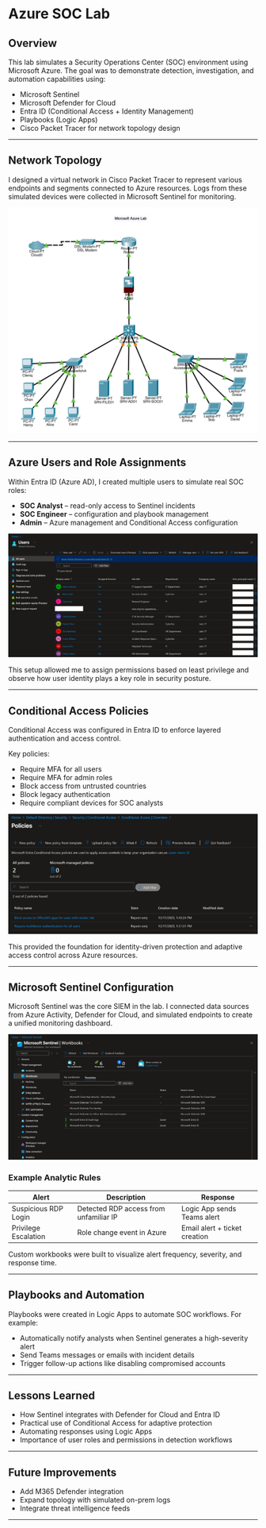 # Azure SOC Lab

## Overview
This lab simulates a Security Operations Center (SOC) environment using Microsoft Azure.
The goal was to demonstrate detection, investigation, and automation capabilities using:

- Microsoft Sentinel  
- Microsoft Defender for Cloud  
- Entra ID (Conditional Access + Identity Management)  
- Playbooks (Logic Apps)  
- Cisco Packet Tracer for network topology design  

---

## Network Topology
I designed a virtual network in Cisco Packet Tracer to represent various endpoints and segments connected to Azure resources. Logs from these simulated devices were collected in Microsoft Sentinel for monitoring.

![Network Topology](./topology/azure-lab-topology.png)

---

## Azure Users and Role Assignments
Within Entra ID (Azure AD), I created multiple users to simulate real SOC roles:
- **SOC Analyst** – read-only access to Sentinel incidents  
- **SOC Engineer** – configuration and playbook management  
- **Admin** – Azure management and Conditional Access configuration  

![Azure Users Overview](./configs/azure-users.png)

This setup allowed me to assign permissions based on least privilege and observe how user identity plays a key role in security posture.

---

## Conditional Access Policies
Conditional Access was configured in Entra ID to enforce layered authentication and access control.

Key policies:
- Require MFA for all users  
- Require MFA for admin roles  
- Block access from untrusted countries  
- Block legacy authentication  
- Require compliant devices for SOC analysts  

![Conditional Access Policies](./configs/conditional-access.png)

This provided the foundation for identity-driven protection and adaptive access control across Azure resources.

---

## Microsoft Sentinel Configuration
Microsoft Sentinel was the core SIEM in the lab. I connected data sources from Azure Activity, Defender for Cloud, and simulated endpoints to create a unified monitoring dashboard.

![Sentinel Workbook](./configs/sentinel-workbook.png)

### Example Analytic Rules
| Alert | Description | Response |
|--------|--------------|----------|
| Suspicious RDP Login | Detected RDP access from unfamiliar IP | Logic App sends Teams alert |
| Privilege Escalation | Role change event in Azure | Email alert + ticket creation |

Custom workbooks were built to visualize alert frequency, severity, and response time.

---

## Playbooks and Automation
Playbooks were created in Logic Apps to automate SOC workflows. For example:
- Automatically notify analysts when Sentinel generates a high-severity alert  
- Send Teams messages or emails with incident details  
- Trigger follow-up actions like disabling compromised accounts  

---

## Lessons Learned
- How Sentinel integrates with Defender for Cloud and Entra ID  
- Practical use of Conditional Access for adaptive protection  
- Automating responses using Logic Apps  
- Importance of user roles and permissions in detection workflows  

---

## Future Improvements
- Add M365 Defender integration  
- Expand topology with simulated on-prem logs  
- Integrate threat intelligence feeds  

---
